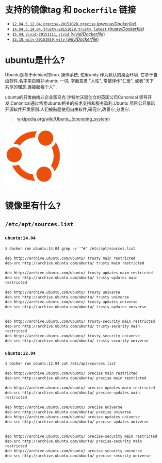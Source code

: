 # 支持的镜像tag 和 `Dockerfile` 链接


-	[`12.04.5`, `12.04`, `precise-20151028`, `precise` (*precise/Dockerfile*)](https://github.com/tianon/docker-brew-ubuntu-core/blob/3c355946fd5164da3f31063a5c5f249c826f7071/precise/Dockerfile)
-	[`14.04.3`, `14.04`, `trusty-20151028`, `trusty`, `latest` (*trusty/Dockerfile*)](https://github.com/tianon/docker-brew-ubuntu-core/blob/3c355946fd5164da3f31063a5c5f249c826f7071/trusty/Dockerfile)
-	[`15.04`, `vivid-20151111`, `vivid` (*vivid/Dockerfile*)](https://github.com/tianon/docker-brew-ubuntu-core/blob/3c355946fd5164da3f31063a5c5f249c826f7071/vivid/Dockerfile)
-	[`15.10`, `wily-20151019`, `wily` (*wily/Dockerfile*)](https://github.com/tianon/docker-brew-ubuntu-core/blob/3c355946fd5164da3f31063a5c5f249c826f7071/wily/Dockerfile)

# ubuntu是什么?

Ubuntu是基于debian的linux 操作系统, 使用unity 作为默认的桌面环境. 它基于自由软件,名字来自南非ubuntu 一词, 字面意思 "人性", 常被译作"仁爱", 或者"天下共享的理念,连接起每个人" .

ubuntu的开发由南非企业家马克·沙特尔沃思创立的英国公司Canonical 领导开发.Canonical通过售卖ubuntu相关的技术支持和服务盈利.Ubuntu 项目公开承诺开源软件开发原则.人们被鼓励使用自由软件,研究它,改善它,分发它.

> [wikipedia.org/wiki/Ubuntu_(operating_system)](https://en.wikipedia.org/wiki/Ubuntu_%28operating_system%29)

![logo](https://raw.githubusercontent.com/docker-library/docs/master/ubuntu/logo.png)

# 镜像里有什么?

## `/etc/apt/sources.list`

### `ubuntu:14.04`

```console
$ docker run ubuntu:14.04 grep -v '^#' /etc/apt/sources.list

deb http://archive.ubuntu.com/ubuntu/ trusty main restricted
deb-src http://archive.ubuntu.com/ubuntu/ trusty main restricted

deb http://archive.ubuntu.com/ubuntu/ trusty-updates main restricted
deb-src http://archive.ubuntu.com/ubuntu/ trusty-updates main restricted

deb http://archive.ubuntu.com/ubuntu/ trusty universe
deb-src http://archive.ubuntu.com/ubuntu/ trusty universe
deb http://archive.ubuntu.com/ubuntu/ trusty-updates universe
deb-src http://archive.ubuntu.com/ubuntu/ trusty-updates universe


deb http://archive.ubuntu.com/ubuntu/ trusty-security main restricted
deb-src http://archive.ubuntu.com/ubuntu/ trusty-security main restricted
deb http://archive.ubuntu.com/ubuntu/ trusty-security universe
deb-src http://archive.ubuntu.com/ubuntu/ trusty-security universe
```

### `ubuntu:12.04`

```console
$ docker run ubuntu:12.04 cat /etc/apt/sources.list

deb http://archive.ubuntu.com/ubuntu/ precise main restricted
deb-src http://archive.ubuntu.com/ubuntu/ precise main restricted

deb http://archive.ubuntu.com/ubuntu/ precise-updates main restricted
deb-src http://archive.ubuntu.com/ubuntu/ precise-updates main restricted

deb http://archive.ubuntu.com/ubuntu/ precise universe
deb-src http://archive.ubuntu.com/ubuntu/ precise universe
deb http://archive.ubuntu.com/ubuntu/ precise-updates universe
deb-src http://archive.ubuntu.com/ubuntu/ precise-updates universe


deb http://archive.ubuntu.com/ubuntu/ precise-security main restricted
deb-src http://archive.ubuntu.com/ubuntu/ precise-security main restricted
deb http://archive.ubuntu.com/ubuntu/ precise-security universe
deb-src http://archive.ubuntu.com/ubuntu/ precise-security universe
```

